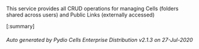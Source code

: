 






This service provides all CRUD operations for managing Cells (folders shared across users) and Public Links (externally accessed)

[:summary]

###### Auto generated by Pydio Cells Enterprise Distribution v2.1.3 on 27-Jul-2020

